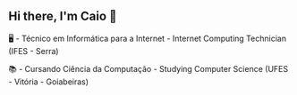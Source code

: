 ## Hi there, I'm Caio 👋

🖥 - Técnico em Informática para a Internet - Internet Computing Technician (IFES - Serra)

📚 - Cursando Ciência da Computação - Studying Computer Science (UFES - Vitória - Goiabeiras)



<!--
**caiofraga123/caiofraga123** is a ✨ _special_ ✨ repository because its `README.md` (this file) appears on your GitHub profile.

Here are some ideas to get you started:

- 🔭 I’m currently working on ...
- 🌱 I’m currently learning ...
- 👯 I’m looking to collaborate on ...
- 🤔 I’m looking for help with ...
- 💬 Ask me about ...
- 📫 How to reach me: ...
- 😄 Pronouns: ...
- ⚡ Fun fact: ...
-->
